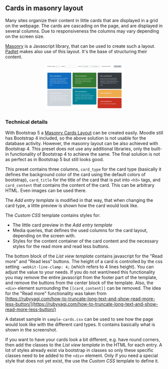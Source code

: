 ## Cards in masonry layout

Many sites organize their content in little cards that are displayed in a grid on the
webpage. The cards are cascading on the page, and are displayed in several columns. Due to
responsiveness the columns may vary depending on the screen size.

[Masonry](https://masonry.desandro.com/) is a Javascript library, that can be used to create
such a layout. [Padlet](https://padlet.com) makes also use of this layout. It's the base of
structuring their content.

<div style="margin: 0 25%">

![Screenshot](masonry-layout.png)

</div>


### Technical details

With Bootstrap 5 a [Masonry Cards Layout](https://kontext.tech/article/784/bootstrap-5-masonry-cards-layout)
can be created easily. Moodle still has Bootstrap 4 included, so the above solution is not
usable for the database activity. However, the masonry layout can be also achieved with Bootstrap 4.
This preset does not use any additional libraries, only the built-in functionality of Bootstrap 4
to achieve the same. The final solution is not as perfect as in Bootstrap 5 but still looks
good.

This preset contains three columns, `card_type` for the card type (basically it defines the background
color of the card using the default colors of bootstrap), `card_title` for the title of the card that
is put into `<h5>` tags, and `card_content` that contains the content of the card. This can be
arbitrary HTML. Even images can be used there.

The *Add entry template* is modified in that way, that when changing the card type, a little
preview is shown how the card would look like.

The *Custom CSS* template contains styles for:
* The little card preview in the *Add entry template*
* Media queries, that defines the used columns for the card layout, depending
on the screen with.
* Styles for the content container of the card content and the necessary styles for the
read more and read less buttons.

The bottom block of the *List view template* contains javascript for the "Read more" and "Read less"
buttons. The height of a card is controlled by the css setting `-webkit-line-clamp: 4;` (which
refers to 4 lines height). You can adjust the value to your needs. If you do not want/need this
functionality you may remove the entire javascript from the footer part of the template, and remove
the buttons from the center block of the template. Also, the `<div>` element surrounding the
`[[card_content]]` can be removed. The idea for the "Read more" functionality was taken from
[https://rubyyagi.com/how-to-truncate-long-text-and-show-read-more-less-button/](https://rubyyagi.com/how-to-truncate-long-text-and-show-read-more-less-button/)

A dataset sample in `sample-cards.csv` can be used to see how the page would look like with the
different card types. It contains basically what is shown in the screenshot. 

If you want to have your cards look a bit different, e.g. have round corners, then add the
classes to the *List view template* in the HTML for each entry. A lot of styles already exist
via bootstrap in classes so only these specific classes need to be added to the `<div>` element.
Only if you need a special style that does not yet exist, the use the *Custom CSS* template
to define it. 

